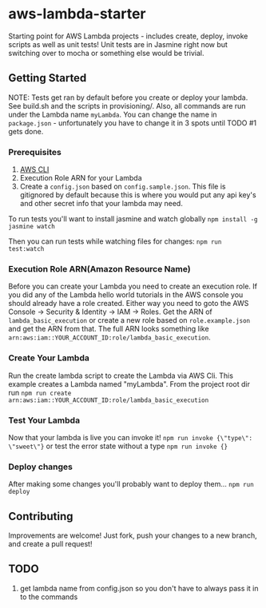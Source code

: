 # aws-lambda-starter
Starting point for AWS Lambda projects - includes create, deploy, invoke scripts as well as unit tests! Unit tests are in Jasmine right now but switching over to mocha or something else would be trivial.

## Getting Started
NOTE: Tests get ran by default before you create or deploy your lambda. See build.sh and the scripts in provisioning/. Also, all commands are run under the Lambda name `myLambda`. You can change the name in `package.json` - unfortunately you have to change it in 3 spots until TODO #1 gets done.

### Prerequisites
1. [AWS CLI](https://aws.amazon.com/cli/)
2. Execution Role ARN for your Lambda
3. Create a `config.json` based on `config.sample.json`. This file is gitignored by default because this is where you would put any api key's and other secret info that your lambda may need.

To run tests you'll want to install jasmine and watch globally
`npm install -g jasmine watch`

Then you can run tests while watching files for changes:
`npm run test:watch`

### Execution Role ARN(Amazon Resource Name)
Before you can create your Lambda you need to create an execution role. If you did any of the Lambda hello world tutorials in the AWS console you should already have a role created. Either way you need to goto the AWS Console -> Security & Identity -> IAM -> Roles. Get the ARN of `lambda_basic_execution` or create a new role based on `role.example.json` and get the ARN from that. The full ARN looks something like `arn:aws:iam::YOUR_ACCOUNT_ID:role/lambda_basic_execution`.

### Create Your Lambda
Run the create lambda script to create the Lambda via AWS Cli. This example creates a Lambda named "myLambda". From the project root dir run 
`npm run create arn:aws:iam::YOUR_ACCOUNT_ID:role/lambda_basic_execution`

### Test Your Lambda
Now that your lambda is live you can invoke it!
`npm run invoke {\"type\": \"sweet\"}` or test the error state without a type `npm run invoke {}`

### Deploy changes
After making some changes you'll probably want to deploy them...
`npm run deploy`

## Contributing
Improvements are welcome! Just fork, push your changes to a new branch, and create a pull request!

## TODO 
1. get lambda name from config.json so you don't have to always pass it in to the commands
